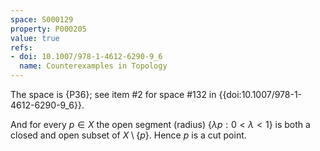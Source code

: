 ```yaml
---
space: S000129
property: P000205
value: true
refs:
- doi: 10.1007/978-1-4612-6290-9_6
  name: Counterexamples in Topology
---
```


The space is {P36}; see item #2 for space #132 in {{doi:10.1007/978-1-4612-6290-9_6}}.

And for every $p\in X$ the open segment (radius) $\{\lambda p: 0< \lambda < 1 \}$ is both a closed and open subset of $X\setminus\{p\}$. Hence $p$ is a cut point.
